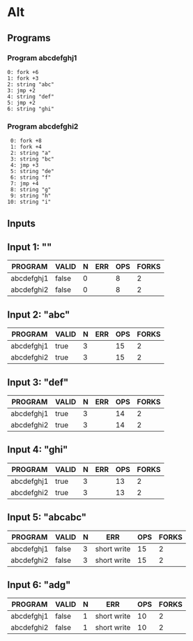 # Alt

## Programs

### Program abcdefghj1

```
0: fork +6
1: fork +3
2: string "abc"
3: jmp +2
4: string "def"
5: jmp +2
6: string "ghi"
```

### Program abcdefghi2

```
 0: fork +8
 1: fork +4
 2: string "a"
 3: string "bc"
 4: jmp +3
 5: string "de"
 6: string "f"
 7: jmp +4
 8: string "g"
 9: string "h"
10: string "i"
```

## Inputs

## Input 1: ""

|  PROGRAM   | VALID | N |  ERR  | OPS | FORKS |
|------------|-------|---|-------|-----|-------|
| abcdefghj1 | false | 0 | <nil> |   8 |     2 |
| abcdefghi2 | false | 0 | <nil> |   8 |     2 |

## Input 2: "abc"

|  PROGRAM   | VALID | N |  ERR  | OPS | FORKS |
|------------|-------|---|-------|-----|-------|
| abcdefghj1 | true  | 3 | <nil> |  15 |     2 |
| abcdefghi2 | true  | 3 | <nil> |  15 |     2 |

## Input 3: "def"

|  PROGRAM   | VALID | N |  ERR  | OPS | FORKS |
|------------|-------|---|-------|-----|-------|
| abcdefghj1 | true  | 3 | <nil> |  14 |     2 |
| abcdefghi2 | true  | 3 | <nil> |  14 |     2 |

## Input 4: "ghi"

|  PROGRAM   | VALID | N |  ERR  | OPS | FORKS |
|------------|-------|---|-------|-----|-------|
| abcdefghj1 | true  | 3 | <nil> |  13 |     2 |
| abcdefghi2 | true  | 3 | <nil> |  13 |     2 |

## Input 5: "abcabc"

|  PROGRAM   | VALID | N |     ERR     | OPS | FORKS |
|------------|-------|---|-------------|-----|-------|
| abcdefghj1 | false | 3 | short write |  15 |     2 |
| abcdefghi2 | false | 3 | short write |  15 |     2 |

## Input 6: "adg"

|  PROGRAM   | VALID | N |     ERR     | OPS | FORKS |
|------------|-------|---|-------------|-----|-------|
| abcdefghj1 | false | 1 | short write |  10 |     2 |
| abcdefghi2 | false | 1 | short write |  10 |     2 |

